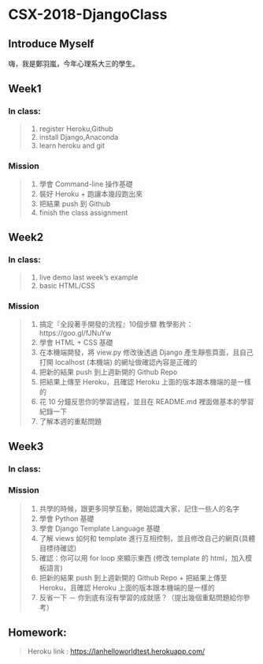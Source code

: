 # CSX-2018-DjangoClass

## Introduce Myself

嗨，我是鄭羽嵐，今年心理系大三的學生。

## Week1

### In class:
> <ol>
>   <li>register Heroku,Github</li>
>   <li>install Django,Anaconda</li>
>   <li>learn heroku and git</li>
> </ol>

### Mission
> <ol>
>   <li>學會 Command-line 操作基礎</li>
>   <li>裝好 Heroku + 跑讓本幾段跑出來</li>
>   <li>把結果 push 到 Github</li>
>   <li>finish the class assignment</li>
</ol>

## Week2

### In class:
> <ol>
>   <li>live demo last week’s example</li>
>   <li>basic HTML/CSS</li>
</ol>

### Mission
> <ol>
>   <li>搞定『全段著手開發的流程』10個步驟
>    教學影片： https://goo.gl/fJNuYw</li>
>   <li>學會 HTML + CSS 基礎</li>
>   <li>在本機端開發，將 view.py 修改後透過 Django 產生靜態頁面，且自己打開 localhost (本機端) 的網址做確認內容是正確的</li>
>   <li>把新的結果 push 到上週新開的 Github Repo</li>
>   <li>把結果上傳至 Heroku，且確認 Heroku 上面的版本跟本機端的是一樣的</li>
>   <li>花 10 分鐘反思你的學習過程，並且在 README.md 裡面做基本的學習紀錄一下</li>
>   <li>了解本週的重點問題
</ol>

## Week3

### In class:


### Mission
> <ol>
>   <li>共學的時候，跟更多同學互動，開始認識大家，記住一些人的名字</li>
>   <li>學會 Python 基礎</li>
>   <li>學會 Django Template Language 基礎</li>
>   <li>了解 views 如何和 template 進行互相控制，並且修改自己的網頁(具體目標待確認)</li>
>   <li>確認：你可以用 for loop 來顯示東西 (修改 template 的 html，加入模板語言)</li>
>   <li>把新的結果 push 到上週新開的 Github Repo + 把結果上傳至 Heroku，且確認 Heroku 上面的版本跟本機端的是一樣的</li>
>   <li>反省一下 － 你到底有沒有學習的成就感？（提出幾個重點問題給你參考）</li>
</ol>



## Homework:
> Heroku link : https://lanhelloworldtest.herokuapp.com/
